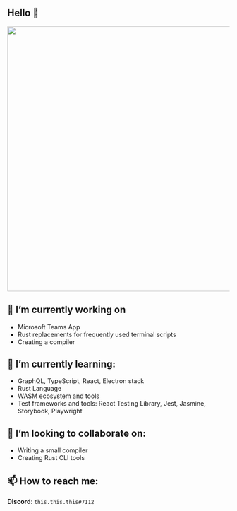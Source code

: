 ## Hello 👋

<img align="center" src="https://gist.github.com/tmcarmichael/53e0408f523d8d298880ad3add06267b/raw/github-metrics.svg" width="600">

<!-- <img align="center" src="https://gist.github.com/tmcarmichael/53e0408f523d8d298880ad3add06267b/raw/metrics.plugin.isocalendar.fullyear.svg" width="700"> -->

## 🔭 I’m currently working on 
- Microsoft Teams App
- Rust replacements for frequently used terminal scripts
- Creating a compiler

## 🌱 I’m currently learning:
- GraphQL, TypeScript, React, Electron stack
- Rust Language
- WASM ecosystem and tools
- Test frameworks and tools: React Testing Library, Jest, Jasmine, Storybook, Playwright

## 👯 I’m looking to collaborate on:
- Writing a small compiler
- Creating Rust CLI tools

## 📫 How to reach me:
**Discord**: `this.this.this#7112`

